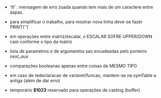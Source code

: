 + 'tt' : mensagem de erro zuada quando tem mais de um caractere
entre aspas.

+ para simplificar o trabalho, para mostrar nova linha deve-se
    fazer PRINT('')

+ em operações entre matriz/escalar, o ESCALAR SOFRE UPPER/DOWN cast conforme o tipo da matriz

+ lista de parametros e de argumentos sao encadeadas pelo ponteiro *next_aux*

+ comparações booleanas apenas entre coisas de MESMO TIPO

+ em caso de redeclaracao de variavel/funcao, mantem-se na symTable a antiga
(além de dar erro)

+ temporário **$1023** reservado para operações de casting (buffer)